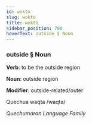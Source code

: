 ```yaml
---
id: wokto
slug: wokto
title: wokto
sidebar_position: 700
hoverText: outside § Noun
---
```


### outside § Noun

**Verb**: to be the outside region

**Noun**: outside region

**Modifier**: outside-related/outer

Quechua waqta /waqta/

*Quechumaran Language Family*